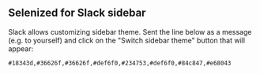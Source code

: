 Selenized for Slack sidebar
---------------------------

Slack allows customizing sidebar theme. Sent the line below as a message (e.g.
to yourself) and click on the "Switch sidebar theme" button that will appear:

    #18343d,#36626f,#36626f,#def6f0,#234753,#def6f0,#84c847,#e68043

